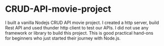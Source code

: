 # CRUD-API-movie-project
I built a vanilla Nodejs CRUD API movie project. I created a http server, build Rest API and used thunder http client to test our APIs.  I did not use any framework or library to build this project. This is good practical hand-ons for beginners who just started their journey with Node.js.
